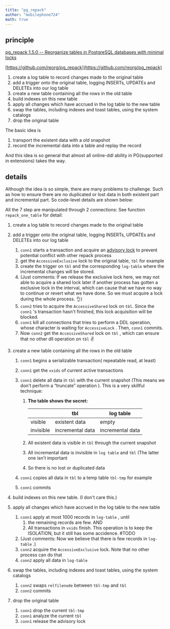 ```yaml
---
title: "pg_repack"
author: "mobilephone724"
math: true
---
```


## principle

[pg_repack 1.5.0 -- Reorganize tables in PostgreSQL databases with minimal locks](https://reorg.github.io/pg_repack/)

[https://github.com/reorg/pg_repack](https://github.com/reorg/pg_repack)

1. create a log table to record changes made to the original table
2. add a trigger onto the original table, logging INSERTs, UPDATEs and DELETEs into our log table
3. create a new table containing all the rows in the old table
4. build indexes on this new table
5. apply all changes which have accrued in the log table to the new table
6. swap the tables, including indexes and toast tables, using the system catalogs
7. drop the original table

The basic idea is

1. transport the existent data with a old snapshot
2. record the incremental data into a table and replay the record

And this idea is so general that almost all online-ddl ability in PG(supported in extensions) takes the way.

## details

Although the idea is so simple, there are many problems to challenge. Such as how to ensure there are no duplicated or lost data in both existent part and incremental part. So code-level details are shown below:

All the 7 step are manipulated through 2 connections: See function `repack_one_table` for detail:

1. create a log table to record changes made to the original table

2. add a trigger onto the original table, logging INSERTs, UPDATEs and DELETEs into our log table

   1.  `conn1` starts a transaction and acquire an [advisory lock](https://www.postgresql.org/docs/current/explicit-locking.html#ADVISORY-LOCKS) to prevent potential conflict with other repack process
   2.  get the `AccessiveExclusive` lock to the original table, `tbl` for example
   3.  create the trigger on `tbl` and the corresponding  `log-table` where the incremental changes will be stored.
   4.  (Just comments: If we release the exclusive lock here, we may not able to acquire a shared lock later if another process has gotten a exclusive lock in the interval, which can cause that we have no way to continue or revert what we have done. So we must acquire a lock during the whole process. 👌)
   5.  `conn2` tries to acquire the `AccessiveShared` lock on `tbl`. Since the `conn1` 's transaction hasn't finished, this lock acquisition will be blocked.
   6.  `conn1` kill all connections that tries to perform a DDL operation, whose character is waiting for `AccessiveLock` . Then, `conn1` commits. 
   7.  Now `conn2` get the `AccessiveShared` lock on `tbl` , which can ensure that no other dll operation on `tbl` ✌️

3. create a new table containing all the rows in the old table

   1. `conn1` begins a serializable transaction( repeatable read, at least)

   2. `conn1` get the `vxids` of current active transactions

   3. `conn1` delete all data in `tbl` with the current snapshot (This means we don't perform a “truncate” operation ). This is a very skillful technique:

      1. **The table shows the secret:**


         |           | tbl              | log table        |
         | --------- | ---------------- | ---------------- |
         | visible   | existent data    | empty            |
         | invisible | incremental data | incremental data |

      2. All existent data is visible in `tbl` through the current snapshot

      3. All incremental data is invisible in `log table` and `tbl` (The latter one isn't important

      4. So there is no lost or duplicated data

   4. `conn1` copies all data in `tbl` to a temp table `tbl-tmp`  for example

   5. `conn1` commits

4. build indexes on this new table. (I don't care this.)

5. apply all changes which have accrued in the log table to the new table

   1. `conn1` apply at most 1000 records in `log-table` , until
      1. the remaining records are few. AND
      2. All transactions in `vxids` finish. This operation is to keep the ISOLATION, but it still has some accidence. #TODO 
   2. (Just comments: Now we believe that there is few records in `log-table` .)
   3. `conn2` acquire the `AccessiveExclusive` lock. Note that no other process can do that
   4. `conn2` apply all data in `log-table`

6. swap the tables, including indexes and toast tables, using the system catalogs

   1. `conn2` swaps `relfilenode` between `tbl-tmp` and `tbl`
   2. `conn2` commits

7. drop the original table

   1. `conn1` drop the current `tbl-tmp`
   2. `conn1` analyze the current `tbl`
   3. `conn1` release the advisory lock